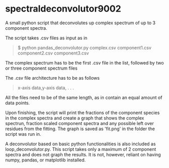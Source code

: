 # spectraldeconvolutor9002

A small python script that deconvolutes up complex spectrum of up to 3 component spectra.

The script takes .csv files as input as in

> $ python pandas_deconvolutor.py complex.csv component1.csv component2.csv component3.csv

The complex spectrum has to be the first .csv file in the list, followed by two or three component spectrum files


The .csv file architecture has to be as follows

> x-axis data,y-axis data, . . .  

All the files need to be of the same length, as in contain an equal amount of data points.

Upon finishing, the script will print the fractions of the component species in the complex spectra and create a graph that shows the complex spectrun, fraction scaled component spectra and any possible left over residues from the fitting. The graph is saved as 'fit.png' in the folder the script was run in.


A deconvolutor based on basic python functionalities is also included as loop_deconvolutor.py. This script takes only a maximum of 2 component spectra and does not graph the results. It is not, however, reliant on having numpy, pandas, or matplotlib installed.
